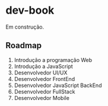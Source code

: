 # dev-book

Em construção.

## Roadmap

1. Introdução a programação Web
2. Introdução a JavaScript
3. Desenvolvedor UI/UX
4. Desenvolvedor FrontEnd
5. Desenvolvedor JavaScript BackEnd
6. Desenvolvedor FullStack
7. Desenvolvedor Mobile
